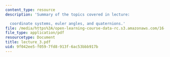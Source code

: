 ```yaml
---
content_type: resource
description: 'Summary of the topics covered in lecture:

  coordinate systems, euler angles, and quaternions.'
file: /media/https%3A/open-learning-course-data-rc.s3.amazonaws.com/16-333-aircraft-stability-and-control-fall-2004/9f042ee5f0597fd8913f6ac53bbb917b_lecture_3.pdf
file_type: application/pdf
resourcetype: Document
title: lecture_3.pdf
uid: 9f042ee5-f059-7fd8-913f-6ac53bbb917b
---
```

